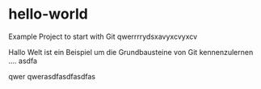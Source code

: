 # hello-world
Example Project to start with Git
qwerrrrydsxavyxcvyxcv

Hallo Welt ist ein Beispiel um die Grundbausteine von Git kennenzulernen ....
asdfa

qwer
qwerasdfasdfasdfas
